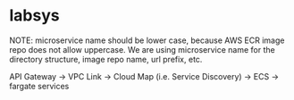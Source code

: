 # labsys


NOTE:
microservice name should be lower case, because AWS ECR image repo does not allow uppercase.
We are using microservice name for the directory structure, image repo name, url prefix, etc.

API Gateway -> VPC Link -> Cloud Map (i.e. Service Discovery) -> ECS -> fargate services 